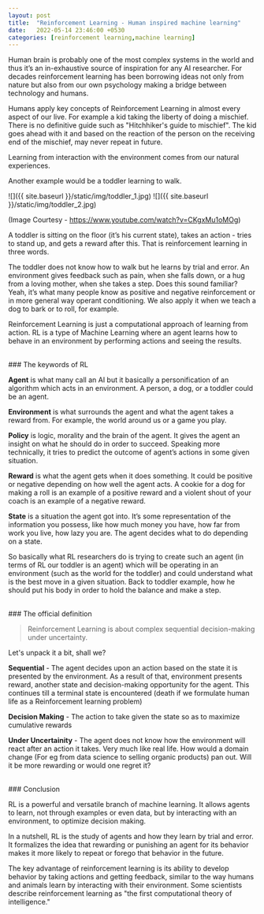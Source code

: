 ```yaml
---
layout: post
title:  "Reinforcement Learning - Human inspired machine learning"
date:   2022-05-14 23:46:00 +0530
categories: [reinforcement learning,machine learning]
---
```



Human brain is probably one of the most complex systems in the world and thus it’s an in-exhaustive source of inspiration for any AI researcher. For decades reinforcement learning has been borrowing ideas not only from nature but also from our own psychology making a bridge between technology and humans.

Humans apply key concepts of Reinforcement Learning in almost every aspect of our live. For example a kid taking the liberty of doing a mischief. There is no definitive guide such as "Hitchhiker's guide to mischief". The kid goes ahead with it and based on the reaction of the person on the receiving end of the mischief, may never repeat in future.

Learning from interaction with the environment comes from our natural experiences.

Another example would be a toddler learning to walk.

![]({{ site.baseurl }}/static/img/toddler_1.jpg) ![]({{ site.baseurl }}/static/img/toddler_2.jpg)

(Image Courtesy - https://www.youtube.com/watch?v=CKgxMu1oMOg) 


A toddler is sitting on the floor (it’s his current state),  takes an action - tries to stand up, and gets a reward after this. That is reinforcement learning in three words.

The toddler does not know how to walk but he learns by trial and error. An environment gives feedback such as pain, when she falls down, or a hug from a loving mother, when she takes a step. Does this sound familiar? Yeah, it’s what many people know as positive and negative reinforcement or in more general way operant conditioning. We also apply it when we teach a dog to bark or to roll, for example.

Reinforcement Learning is just a computational approach of learning from action. RL is a type of Machine Learning where an agent learns how to behave in an environment by performing actions and seeing the results.

<br>
### The keywords of RL

**Agent** is what many call an AI but it basically a personification of an algorithm which acts in an environment. 
A person, a dog, or a toddler could be an agent.

**Environment** is what surrounds the agent and what the agent takes a reward from. For example, the world around us or a game you play.

**Policy** is logic, morality and the brain of the agent. It gives the agent an insight on what he should do in order to succeed. Speaking more technically, it tries to predict the outcome of agent’s actions in some given situation.

**Reward** is what the agent gets when it does something. It could be positive or negative depending on how well the agent acts. A cookie for a dog for making a roll is an example of a positive reward and a violent shout of your coach is an example of a negative reward.

**State** is a situation the agent got into. It’s some representation of the information you possess, like how much money you have, how far from work you live, how lazy you are. The agent decides what to do depending on a state.

So basically what RL researchers do is trying to create such an agent (in terms of RL our toddler is an agent) which will be operating in an environment (such as the world for the toddler) and could understand what is the best move in a given situation. Back to toddler example, how he should put his body in order to hold the balance and make a step.

<br>
### The official definition

> Reinforcement Learning is about complex sequential decision-making under uncertainty.

Let's unpack it a bit, shall we? 

**Sequential** - The agent decides upon an action based on the state it is presented by the environment. As a result of that, environment 
presents reward, another state and decision-making opportunity for the agent. This continues till a terminal state is encountered 
(death if we formulate human life as a Reinforcement learning problem)

**Decision Making** - The action to take given the state so as to maximize cumulative rewards

**Under Uncertainity** - The agent does not know how the environment will react after an action it takes. Very much like real life. How would 
a domain change (For eg from data science to selling organic products) pan out. Will it be more rewarding or would one regret it?



<br>
### Conclusion

RL is a powerful and versatile branch of machine learning. It allows agents to learn, not through examples or even data, but by interacting with an environment, to optimize decision making. 

In a nutshell, RL is the study of agents and how they learn by trial and error. It formalizes the idea that rewarding or punishing an agent for its behavior makes it more likely to repeat or forego that behavior in the future.

The key advantage of reinforcement learning is its ability to develop behavior by taking actions and getting feedback, similar to the way humans and animals learn by interacting with their environment. Some scientists describe reinforcement learning as "the first computational theory of intelligence."
